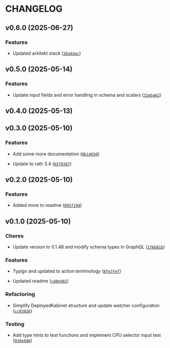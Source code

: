 # CHANGELOG


## v0.6.0 (2025-06-27)

### Features

- Updated arkitekt stack
  ([`26a64ac`](https://github.com/arkitektio/kabinet/commit/26a64acad506780da429ab61a13ec7f638439177))


## v0.5.0 (2025-05-14)

### Features

- Update input fields and error handling in schema and scalars
  ([`32eba62`](https://github.com/arkitektio/kabinet/commit/32eba627ff613ad53f5e2e9c71d2042dca3ca5ae))


## v0.4.0 (2025-05-13)


## v0.3.0 (2025-05-10)

### Features

- Add some more documentation
  ([`0b14650`](https://github.com/arkitektio/kabinet/commit/0b146509c3706b15aefa8c2f2b03dd34eace7fc8))

- Update to rath 3.4
  ([`6570387`](https://github.com/arkitektio/kabinet/commit/657038778eb8cb89c8924f89ca0f948abb0fd9a7))


## v0.2.0 (2025-05-10)

### Features

- Added more to readme
  ([`095719d`](https://github.com/arkitektio/kabinet/commit/095719d48486c7f23a6441bdf27dade6c38a7919))


## v0.1.0 (2025-05-10)

### Chores

- Update version to 0.1.48 and modify schema types in GraphQL
  ([`1f6681b`](https://github.com/arkitektio/kabinet/commit/1f6681b65958f98e68c84cd993b47271bf0d6bf9))

### Features

- Typign and updated to action terminology
  ([`0fe3fef`](https://github.com/arkitektio/kabinet/commit/0fe3fef8eeba47eac8e5a9150fb68abb94df1ddf))

- Updated readme
  ([`c40e902`](https://github.com/arkitektio/kabinet/commit/c40e9020d7be10ade6e0c10d8e93f12c5df8be1c))

### Refactoring

- Simplify DeployedKabinet structure and update watcher configuration
  ([`cc82026`](https://github.com/arkitektio/kabinet/commit/cc8202606158a15600382e33f54729e81e1ab964))

### Testing

- Add type hints to test functions and implement CPU selector input test
  ([`939e946`](https://github.com/arkitektio/kabinet/commit/939e94619ea0f1495991352790f63f4b980c3bca))
